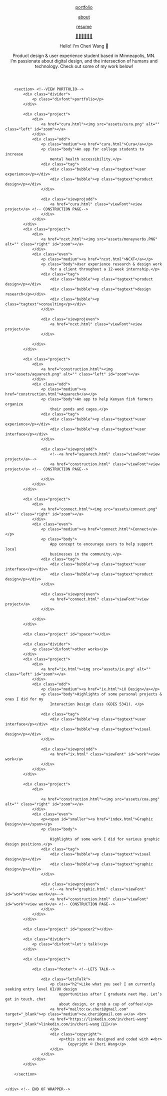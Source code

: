 <!DOCTYPE html>
<html lang="en">
<head>
    <meta charset="UTF-8">
    <title>Cheri Wang</title>
    <link rel="stylesheet" href="https://use.typekit.net/ruy7uti.css">
    <link href="https://fonts.googleapis.com/css2?family=DM+Sans:ital,wght@0,400;0,500;0,700;1,400;1,500;1,700&display=swap" rel="stylesheet">
    <link rel="shortcut icon" href="assets/fav.ico">
     <link rel="stylesheet" href="style.css">
 </head>
 <body>
    <div class="wrapper">
        <header>
            <nav>
            <div class="menu">
                <a href="index.html"><p class="menuclick">portfolio</p></a>
                <a href="about.html" class="about"><p class="menut">about</p></a>
                <a href="assets/CheriWangResume.pdf" target="_blank" class="resume"><p class="menut">resume</p></a>
            </div>
            <div class="leftside">
                <a href="index.html"><p class="menut">👩🏻‍💻🤘🌲😃</p></a>
            </div>
            </nav>
            <aside>
            <div class="intro"> <!-- HELLO IM CHERI-->
                <p id="bigtext"><span id="green">Hello!</span> I'm Cheri Wang 👋</p>
                <p class="h2">Product design & user experience student based in
                    Minneapolis, MN.<br> I’m passionate about digital design, and the
                    intersection of humans and technology. Check out some of my work below!</p>
            </div>
            </aside>
        </header>

        <section> <!--VIEW PORTFOLIO-->
            <div class="divider">
                <p class="divfont">portfolio</p>
            </div>

            <div class="project">
                <div>
                    <a href="cura.html"><img src="assets/cura.png" alt="" class="left" id="zoom"></a>
                </div>
                <div class="odd">
                    <p class="medium"><a href="cura.html">Cura</a></p>
                    <p class="body">An app for college students to increase
                        mental health accessibility.</p>
                    <div class="tag">
                        <div class="bubble"><p class="tagtext">user experience</p></div>
                        <div class="bubble"><p class="tagtext">product design</p></div>
                    </div>

                    <div class="viewprojodd">
                        <a href="cura.html" class="viewFont">view project</a> <!-- CONSTRUCTION PAGE-->
                    </div>
                </div>
            </div>
            <div class="project">
                <div>
                    <a href="ncxt.html"><img src="assets/moneyverbs.PNG" alt="" class="right" id="zoom"></a>
                </div>
                <div class="even">
                    <p class="medium"><a href="ncxt.html">NCXT</a></p>
                    <p class="body">User experience research & design work
                        for a client throughout a 12-week internship.</p>
                    <div class="tag">
                        <div class="bubble"><p class="tagtext">product design</p></div>
                        <div class="bubble"><p class="tagtext">design research</p></div>
                        <div class="bubble"><p class="tagtext">consulting</p></div>
                    </div>

                    <div class="viewprojeven">
                        <a href="ncxt.html" class="viewFont">view project</a>
                    </div>

                </div>
            </div>

            <div class="project">
                <div>
                    <a href="construction.html"><img src="assets/aquarech.png" alt="" class="left" id="zoom"></a>
                </div>
                <div class="odd">
                    <p class="medium"><a href="construction.html">Aquarech</a></p>
                    <p class="body">An app to help Kenyan fish farmers organize
                        their ponds and cages.</p>
                    <div class="tag">
                        <div class="bubble"><p class="tagtext">user experience</p></div>
                        <div class="bubble"><p class="tagtext">user interface</p></div>
                    </div>

                    <div class="viewprojodd">
                        <!--<a href="aquarech.html" class="viewFont">view project</a>-->
                        <a href="construction.html" class="viewFont">view project</a> <!-- CONSTRUCTION PAGE-->

                    </div>
                </div>
            </div>

            <div class="project">
                <div>
                    <a href="connect.html"><img src="assets/connect.png" alt="" class="right" id="zoom"></a>
                </div>
                <div class="even">
                    <p class="medium"><a href="connect.html">Connect</a></p>
                    <p class="body">
                        App concept to encourage users to help support local
                        businesses in the community.</p>
                    <div class="tag">
                        <div class="bubble"><p class="tagtext">user interface</p></div>
                        <div class="bubble"><p class="tagtext">product design</p></div>
                    </div>

                    <div class="viewprojeven">
                        <a href="connect.html" class="viewFont">view project</a>
                    </div>

                </div>
            </div>

            <div class="project" id="spacer"></div>

            <div class="divider">
                <p class="divfont">other works</p>
            </div>
            <div class="project">
                <div>
                    <a href="ix.html"><img src="assets/ix.png" alt="" class="left" id="zoom"></a>
                </div>
                <div class="odd">
                    <p class="medium"><a href="ix.html">iX Design</a></p>
                    <p class="body">Highlights of some personal projects & ones I did for my
                        Interaction Design class (GDES 5341). </p>

                    <div class="tag">
                        <div class="bubble"><p class="tagtext">user interface</p></div>
                        <div class="bubble"><p class="tagtext">visual design</p></div>
                    </div>

                    <div class="viewprojodd">
                        <a href="ix.html" class="viewFont" id="work">view work</a>
                    </div>
                </div>
            </div>

            <div class="project">
                <div>

                    <a href="construction.html"><img src="assets/coa.png" alt="" class="right" id="zoom"></a>
                </div>
                <div class="even">
                    <p><span id="smaller"><a href="index.html">Graphic Design</a></span></p>
                    <p class="body">

                        Highlights of some work I did for various graphic design positions.</p>
                    <div class="tag">
                        <div class="bubble"><p class="tagtext">visual design</p></div>
                        <div class="bubble"><p class="tagtext">graphic design</p></div>
                    </div>

                    <div class="viewprojeven">
                        <!--<a href="graphic.html" class="viewFont" id="work">view work</a>-->
                        <a href="construction.html" class="viewFont" id="work">view work</a> <!-- CONSTRUCTION PAGE-->
                    </div>
                </div>
            </div>

            <div class="project" id="spacer2"></div>

            <div class="divider">
                <p class="divfont">let's talk!</p>
            </div>

            <div class="project">

                <div class="footer"> <!--LETS TALK-->

                    <div class="letsTalk">
                        <p class="h2">Like what you see? I am currently seeking entry level UI/UX design
                            opportunities after I graduate next May. Let’s get in touch, chat
                            about design, or grab a cup of coffee!</p>
                        <a href="mailto:cw.cheri@gmail.com" target="_blank"><p class="medium">cw.cheri@gmail.com ✉</a>️ <br>
                        <a href="https://linkedin.com/in/cheri-wang" target="_blank">linkedin.com/in/cheri-wang 👩🏻‍💻</a>
                        </p>
                        <div class="copyright">
                            <p>this site was designed and coded with ❤️<br>
                                Copyright © Cheri Wang</p>
                        </div>
                    </div>
                </div>
            </div>

        </section>


    </div> <!-- END OF WRAPPER-->
 </body>
 </html>
